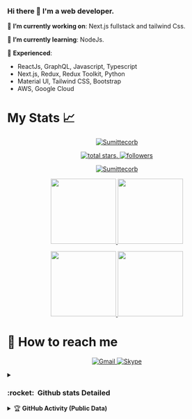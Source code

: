 ### Hi there 👋 I'm a web developer.


🔭 **I’m currently working on**: Next.js fullstack and tailwind Css.

🌱 **I’m currently learning**: NodeJs.

:telescope: **Experienced**: 
- ReactJs, GraphQL, Javascript, Typescript
- Next.js, Redux, Redux Toolkit, Python
- Material UI, Tailwind CSS, Bootstrap
- AWS, Google Cloud





# My Stats :chart_with_upwards_trend:
<p align="center">
  <a href="https://github.com/Sumittecorb">
    <img src="https://github-profile-trophy.vercel.app/?username=Sumittecorb&title=Commit,Followers,Repositories,Stars,PullRequest,Issues&margin-w=5&theme=gruvbox" alt="Sumittecorb" />
  </a>
</p>

<p align="center">
<!--  Total stars  -->
  <a href="https://github.com/Sumittecorb?tab=repositories&sort=stargazers">
    <img alt="total stars" title="Total stars on GitHub" src="https://custom-icon-badges.herokuapp.com/badge/dynamic/json?logo=star&color=55960c&labelColor=488207&label=Stars&style=for-the-badge&query=%24.stars&url=https://api.github-star-counter.workers.dev/user/Sumittecorb"/>. 
  </a>
  <!--  Follow me on github  -->
  <a href="https://github.com/Sumittecorb?tab=followers">
    <img alt="followers" title="Follow me on Github" src="https://custom-icon-badges.herokuapp.com/github/followers/Sumittecorb?color=236ad3&labelColor=1155ba&style=for-the-badge&logo=person-add&label=Follow&logoColor=white"/>
  </a>
</p>

 <p align="center">
   <!--  Streaks stats   -->
  <a href="https://github.com/Sumittecorb/">
    <img title="🔥 Get streak stats for your profile at git.io/streak-stats" alt="Sumittecorb" src="https://github-readme-streak-stats.herokuapp.com/?user=Sumittecorb&theme=monokai-metallian&hide_border=true"/>
  </a>
</p>
 
<p align="center">
  <a href="https://github.com/Sumittecorb">
    <img
      height="150"
      src="https://github-readme-stats.vercel.app/api?username=Sumittecorb&count_private=true&show_icons=true&custom_title=Sumittecorb's%20Github%20Status&theme=vision-friendly-dark"
    />
  </a>
  <a href="https://github.com/Sumittecorb">
    <img
      height="150"
      src="https://github-readme-stats.vercel.app/api/top-langs/?username=Sumittecorb&layout=compact&theme=vision-friendly-dark" />
  </a>  
</p>
  <p align="center">
  <a href="https://github.com/Sumittecorb/NextJS-OpenAI-Chat">
    <img
      height="150"
      src="https://github-readme-stats.vercel.app/api/pin/?username=Sumittecorb&repo=NextJS-OpenAI-Chat&layout=compact&theme=cobalt" />
  </a>
  <a href="https://github.com/Sumittecorb/NextJs-TailwindCSS-TradingPanel-Sample">
    <img
      height="150"
      src="https://github-readme-stats.vercel.app/api/pin/?username=Sumittecorb&repo=NextJs-TailwindCSS-TradingPanel-Sample&layout=compact&theme=cobalt" />
  </a>
</p> 


    
<h1 font-weight="bold">
  📮 How to reach me
</h1>

<p align='center'>
  <a href="mailto:sumit.2019@tecorb.co" target="_blank">
    <img src="https://img.shields.io/badge/Gmail-D14836?style=for-the-badge&logo=gmail&logoColor=white" alt="Gmail">
  </a>

  <a href="https://join.skype.com/invite/ashVIfJYEBoP" target="_blank">
    <img src="https://img.shields.io/badge/Skype-0078d4?style=for-the-badge&logo=skype&logoColor=white" alt="Skype">
  </a>
</p>

<details>
   <summary><h3><b>:rocket: &nbsp;Github stats Detailed</b></h3></summary>
   </br>
    <div align='center'>
      <img src="http://github-profile-summary-cards.vercel.app/api/cards/profile-details?username=Sumittecorb&theme=dark" alt="Profile Details">
      <img src="http://github-profile-summary-cards.vercel.app/api/cards/repos-per-language?username=Sumittecorb&theme=dark" alt="Repos per Language">
      <img src="http://github-profile-summary-cards.vercel.app/api/cards/most-commit-language?username=Sumittecorb&theme=dark" alt="Most Commit Language">
      <img src="http://github-profile-summary-cards.vercel.app/api/cards/stats?username=Sumittecorb&theme=dark" alt="Stats">
      <img src="http://github-profile-summary-cards.vercel.app/api/cards/productive-time?username=Sumittecorb&theme=dark&utcOffset=8" alt="Productive Time">
    </div>
   </br>
</details>
  <details> 
   <summary>&#127942 <b>GitHub Activity (Public Data)</b></summary><br/> 

![Metrics](https://metrics.lecoq.io/Sumittecorb?template=classic&followup=1&isocalendar=1&languages=1&isocalendar.duration=half-year&config.timezone=America%2FSao_Paulo)

</details> 



